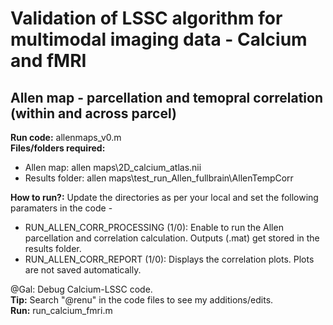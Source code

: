 # Validation of LSSC algorithm for multimodal imaging data - Calcium and fMRI 

## Allen map - parcellation and temopral correlation (within and across parcel)
**Run code:** allenmaps_v0.m <br/>
**Files/folders required:** 
* Allen map: allen maps\2D_calcium_atlas.nii
* Results folder: allen maps\test_run_Allen_fullbrain\AllenTempCorr

**How to run?:** Update the directories as per your local and set the following paramaters in the code -
* RUN_ALLEN_CORR_PROCESSING (1/0): Enable to run the Allen parcellation and correlation calculation. Outputs (.mat) get stored in the results folder.
* RUN_ALLEN_CORR_REPORT (1/0): Displays the correlation plots. Plots are not saved automatically. 

@Gal: Debug Calcium-LSSC code. <br/>
**Tip:** Search "@renu" in the code files to see my additions/edits. <br/>
**Run:** run_calcium_fmri.m 
